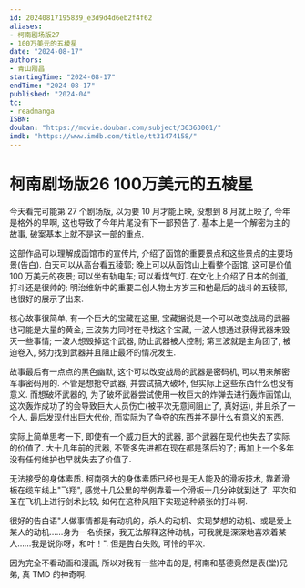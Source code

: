 ```yaml
---
id: 20240817195839_e3d9d4d6eb2f4f62
aliases:
- 柯南剧场版27
- 100万美元的五棱星
date: "2024-08-17"
authors:
- 青山刚昌
startingTime: "2024-08-17"
endTime: "2024-08-17"
published: "2024-04"
tc:
- readmanga
ISBN: 
douban: "https://movie.douban.com/subject/36363001/"
imdb: "https://www.imdb.com/title/tt31474158/"
---
```


# 柯南剧场版26 100万美元的五棱星

今天看完可能第 27 个剧场版, 以为要 10 月才能上映, 没想到 8 月就上映了, 今年是格外的早啊, 这也导致了今年片尾没有下一部预告了.
基本上是一个解密为主的故事, 破案基本上就不是这一部的重点.

这部作品可以理解成函馆市的宣传片, 介绍了函馆的重要景点和这些景点的主要场景(告白).
白天可以从高台看五稜郭; 晚上可以从函馆山上看整个函馆, 这可是价值 100 万美元的夜景; 可以坐有轨电车; 可以看煤气灯.
在文化上介绍了日本的剑道, 打斗还是很帅的; 明治维新中的重要二创人物土方岁三和他最后的战斗的五稜郭, 也很好的展示了出来.

核心故事很简单, 有一个巨大的宝藏在这里, 宝藏据说是一个可以改变战局的武器也可能是大量的黄金; 三波势力同时在寻找这个宝藏, 一波人想通过获得武器来毁灭一些事情; 一波人想毁掉这个武器, 防止武器被人控制; 第三波就是主角团了, 被迫卷入, 努力找到武器并且阻止最坏的情况发生.

故事最后有一点点的黑色幽默, 这个可以改变战局的武器是密码机, 可以用来解密军事密码用的.
不管是想抢夺武器, 并尝试搞大破坏, 但实际上这些东西什么也没有意义.
而想破坏武器的, 为了破坏武器尝试使用一枚巨大的炸弹去进行轰炸函馆山, 这次轰炸成功了的会导致巨大人员伤亡(被平次无意间阻止了, 真好运), 并且杀了一个人.
最后发现付出巨大代价, 而实际为了争夺的东西并不是什么有意义的东西.

实际上简单思考一下, 即使有一个威力巨大的武器, 那个武器在现代也失去了实际的价值了.
大十几年前的武器, 不管多先进都在现在都是落后的了; 再加上一个多年没有任何维护也早就失去了价值了.

无法接受的身体素质.
柯南强大的身体素质已经也是无人能及的滑板技术, 靠着滑板在缆车线上"飞翔", 感觉十几公里的举例靠着一个滑板十几分钟就到达了.
平次和圣在飞机上进行剑术比较, 如何在这种风阻下实现这种紧张的打斗啊.

很好的告白语"人做事情都是有动机的，杀人的动机、实现梦想的动机、或是爱上某人的动机……身为一名侦探，我无法解释这种动机，可我就是深深地喜欢着某人……我是说你呀，和叶！".
但是告白失败, 可怜的平次.

因为完全不看动画和漫画, 所以对我有一些冲击的是, 柯南和基德竟然是表(堂)兄弟, 真 TMD 的神奇啊.
